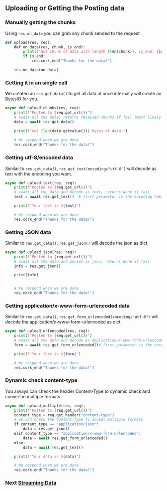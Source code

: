 ## Uploading or Getting the Posting data

### Manually getting the chunks
Using `res.on_data` you can grab any chunk sended to the request

```python
def upload(res, req):
    def on_data(res, chunk, is_end):
        print(f"Got chunk of data with length {len(chunk)}, is_end: {is_end}")
        if is_end:
            res.cork_end("Thanks for the data!")

    res.on_data(on_data)
```

### Getting it in an single call
We created an `res.get_data()` to get all data at once internally will create an BytesIO for you.

```python
async def upload_chunks(res, req):
    print(f"Posted to {req.get_url()}")
    # await all the data, returns received chunks if fail (most likely fail is aborted requests)
    data = await res.get_data()

    print(f"Got {len(data.getvalue())} bytes of data!")
    
    # We respond when we are done
    res.cork_end("Thanks for the data!")
```
### Getting utf-8/encoded data
Similar to `res.get_data()`, `res.get_text(encoding="utf-8")` will decode as text with the encoding you want.
```python
async def upload_text(res, req):
    print(f"Posted to {req.get_url()}")
    # await all the data and decode as text, returns None if fail
    text = await res.get_text()  # first parameter is the encoding (default utf-8)

    print(f"Your text is ${text}")

    # We respond when we are done
    res.cork_end("Thanks for the data!")
```

### Getting JSON data
Similar to `res.get_data()`, `res.get_json()` will decode the json as dict.
```python
async def upload_json(res, req):
    print(f"Posted to {req.get_url()}")
    # await all the data and parses as json, returns None if fail
    info = res.get_json()

    print(info)


    # We respond when we are done
    res.cork_end("Thanks for the data!")
```

### Getting application/x-www-form-urlencoded data
Similar to `res.get_data()`, `res.get_form_urlencoded(encoding="utf-8")` will decode the application/x-www-form-urlencoded as dict.

```python
async def upload_urlencoded(res, req):
    print(f"Posted to {req.get_url()}")
    # await all the data and decode as application/x-www-form-urlencoded, returns None if fails
    form = await res.get_form_urlencoded()# first parameter is the encoding (default utf-8)

    print(f"Your form is ${form}")

    # We respond when we are done
    res.cork_end("Thanks for the data!")
```
### Dynamic check content-type
You always can check the header Content-Type to dynamic check and convert in multiple formats.

```python
async def upload_multiple(res, req):
    print(f"Posted to {req.get_url()}")
    content_type = req.get_header("content-type")
    # we can check the Content-Type to accept multiple formats
    if content_type == "application/json":
        data = res.get_json()
    elif content_type == "application/x-www-form-urlencoded":
        data = await res.get_form_urlencoded()
    else:
        data = await res.get_text()

    print(f"Your data is ${data}")

    # We respond when we are done
    res.cork_end("Thanks for the data!")
```

### Next [Streaming Data](streaming-data.md)